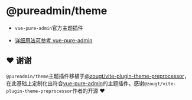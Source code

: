 # @pureadmin/theme

- `vue-pure-admin`官方主题插件

- [详细用法可参考 vue-pure-admin](https://github.com/xiaoxian521/vue-pure-admin)

## ❤️ 谢谢

`@pureadmin/theme`主题插件移植于[@zougt/vite-plugin-theme-preprocessor](https://github.com/GitOfZGT/vite-plugin-theme-preprocessor)，在此基础上定制化出符合[vue-pure-admin](https://github.com/xiaoxian521/vue-pure-admin)的主题插件。感谢`@zougt/vite-plugin-theme-preprocessor`作者的开源 ❤️
